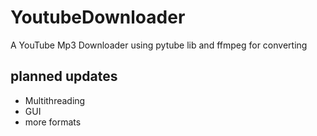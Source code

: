 # YoutubeDownloader
A YouTube Mp3 Downloader using pytube lib and ffmpeg for converting

planned updates
--
+ Multithreading
+ GUI
+ more formats

